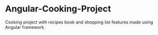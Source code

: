 # Angular-Cooking-Project
Cooking project with recipes book and shopping list features made using Angular framework.
